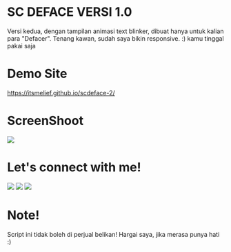 # SC DEFACE VERSI 1.0
Versi kedua, dengan tampilan animasi text blinker, dibuat hanya untuk kalian para "Defacer". Tenang kawan, sudah saya bikin responsive.
 :) kamu tinggal pakai saja

# Demo Site
<a href="https://itsmelief.github.io/scdeface-1/">https://itsmelief.github.io/scdeface-2/</a>

# ScreenShoot
 <img src="https://d.top4top.io/p_1939l4awf1.png">
 
# Let's connect with me!
<p>
    <a href="https://itsmelief.my.id" target="_blank"><img src="https://img.shields.io/badge/Website-https://itsmelief.my.id-blue?" /></a>
    <a href="https://facebook.com/heyy.liff.56" target="_blank"><img src="https://img.shields.io/badge/Facebook-heyy.liff.56-blue" /></a>
    <a href="https://wa.me/6282113345886?text=Halo+Bang+Lief" target="_blank"><img src="https://img.shields.io/badge/Whatsapp-@itsmelief-blue" /></a>
</p>

# Note!
Script ini tidak boleh di perjual belikan!
Hargai saya, jika merasa punya hati :)
